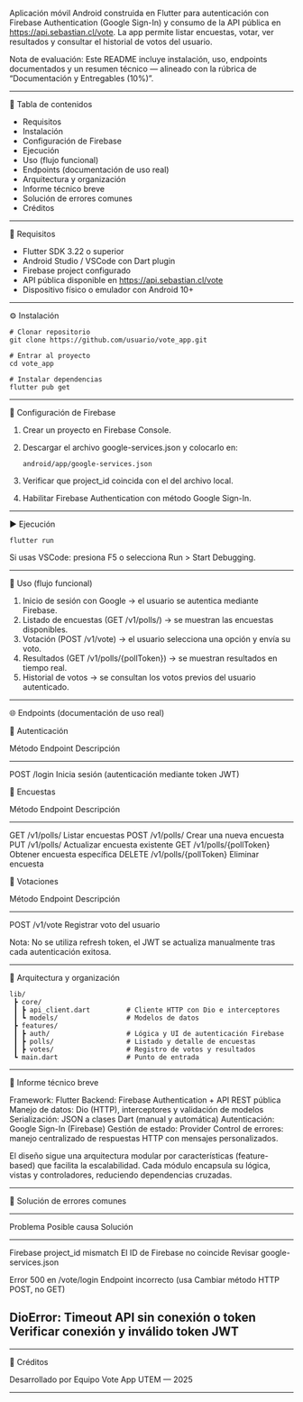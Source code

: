 Aplicación móvil Android construida en Flutter para autenticación con
Firebase Authentication (Google Sign-In) y consumo de la API pública en
https://api.sebastian.cl/vote. La app permite listar encuestas, votar,
ver resultados y consultar el historial de votos del usuario.

  Nota de evaluación: Este README incluye instalación, uso, endpoints
  documentados y un resumen técnico — alineado con la rúbrica de
  “Documentación y Entregables (10%)”.

------------------------------------------------------------------------

🧭 Tabla de contenidos

-   Requisitos
-   Instalación
-   Configuración de Firebase
-   Ejecución
-   Uso (flujo funcional)
-   Endpoints (documentación de uso real)
-   Arquitectura y organización
-   Informe técnico breve
-   Solución de errores comunes
-   Créditos

------------------------------------------------------------------------

🧩 Requisitos

-   Flutter SDK 3.22 o superior
-   Android Studio / VSCode con Dart plugin
-   Firebase project configurado
-   API pública disponible en https://api.sebastian.cl/vote
-   Dispositivo físico o emulador con Android 10+

------------------------------------------------------------------------

⚙️ Instalación

    # Clonar repositorio
    git clone https://github.com/usuario/vote_app.git

    # Entrar al proyecto
    cd vote_app

    # Instalar dependencias
    flutter pub get

------------------------------------------------------------------------

🔑 Configuración de Firebase

1.  Crear un proyecto en Firebase Console.

2.  Descargar el archivo google-services.json y colocarlo en:

        android/app/google-services.json

3.  Verificar que project_id coincida con el del archivo local.

4.  Habilitar Firebase Authentication con método Google Sign-In.

------------------------------------------------------------------------

▶️ Ejecución

    flutter run

  Si usas VSCode: presiona F5 o selecciona Run > Start Debugging.

------------------------------------------------------------------------

📱 Uso (flujo funcional)

1.  Inicio de sesión con Google → el usuario se autentica mediante
    Firebase.
2.  Listado de encuestas (GET /v1/polls/) → se muestran las encuestas
    disponibles.
3.  Votación (POST /v1/vote) → el usuario selecciona una opción y envía
    su voto.
4.  Resultados (GET /v1/polls/{pollToken}) → se muestran resultados en
    tiempo real.
5.  Historial de votos → se consultan los votos previos del usuario
    autenticado.

------------------------------------------------------------------------

🌐 Endpoints (documentación de uso real)

🔹 Autenticación

  Método   Endpoint   Descripción
  -------- ---------- --------------------------------------------------
  POST     /login     Inicia sesión (autenticación mediante token JWT)

🔹 Encuestas

  Método   Endpoint                Descripción
  -------- ----------------------- -------------------------------
  GET      /v1/polls/              Listar encuestas
  POST     /v1/polls/              Crear una nueva encuesta
  PUT      /v1/polls/              Actualizar encuesta existente
  GET      /v1/polls/{pollToken}   Obtener encuesta específica
  DELETE   /v1/polls/{pollToken}   Eliminar encuesta

🔹 Votaciones

  Método   Endpoint   Descripción
  -------- ---------- ----------------------------
  POST     /v1/vote   Registrar voto del usuario

  Nota: No se utiliza refresh token, el JWT se actualiza manualmente
  tras cada autenticación exitosa.

------------------------------------------------------------------------

🧱 Arquitectura y organización

    lib/
     ┣ core/
     ┃ ┣ api_client.dart         # Cliente HTTP con Dio e interceptores
     ┃ ┗ models/                 # Modelos de datos
     ┣ features/
     ┃ ┣ auth/                   # Lógica y UI de autenticación Firebase
     ┃ ┣ polls/                  # Listado y detalle de encuestas
     ┃ ┣ votes/                  # Registro de votos y resultados
     ┗ main.dart                 # Punto de entrada

------------------------------------------------------------------------

🧮 Informe técnico breve

Framework: Flutter
Backend: Firebase Authentication + API REST pública
Manejo de datos: Dio (HTTP), interceptores y validación de modelos
Serialización: JSON a clases Dart (manual y automática)
Autenticación: Google Sign-In (Firebase)
Gestión de estado: Provider
Control de errores: manejo centralizado de respuestas HTTP con mensajes
personalizados.

El diseño sigue una arquitectura modular por características
(feature-based) que facilita la escalabilidad. Cada módulo encapsula su
lógica, vistas y controladores, reduciendo dependencias cruzadas.

------------------------------------------------------------------------

🧩 Solución de errores comunes

  -----------------------------------------------------------------------------------
  Problema                       Posible causa                 Solución
  ------------------------------ ----------------------------- ----------------------
  Firebase project_id mismatch   El ID de Firebase no coincide Revisar
                                                               google-services.json

  Error 500 en /vote/login       Endpoint incorrecto (usa      Cambiar método HTTP
                                 POST, no GET)                 

  DioError: Timeout              API sin conexión o token      Verificar conexión y
                                 inválido                      token JWT
  -----------------------------------------------------------------------------------

------------------------------------------------------------------------

👥 Créditos

Desarrollado por Equipo Vote App
UTEM — 2025

------------------------------------------------------------------------
